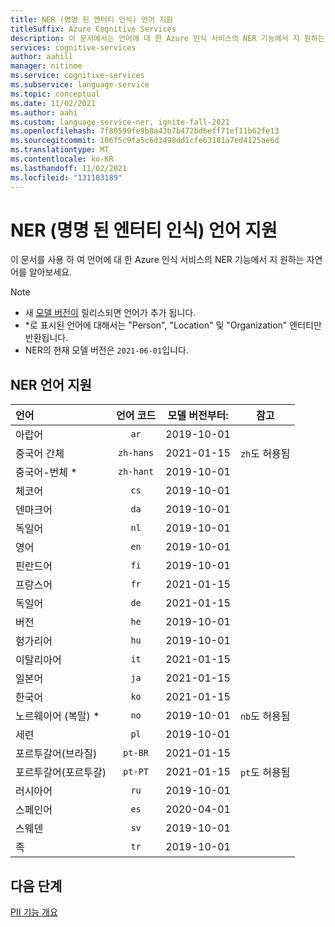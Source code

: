 ```yaml
---
title: NER (명명 된 엔터티 인식) 언어 지원
titleSuffix: Azure Cognitive Services
description: 이 문서에서는 언어에 대 한 Azure 인식 서비스의 NER 기능에서 지 원하는 자연어를 설명 합니다.
services: cognitive-services
author: aahill
manager: nitinme
ms.service: cognitive-services
ms.subservice: language-service
ms.topic: conceptual
ms.date: 11/02/2021
ms.author: aahi
ms.custom: language-service-ner, ignite-fall-2021
ms.openlocfilehash: 7f80599fe9b0a43b7b472bd6eff71ef11b62fe13
ms.sourcegitcommit: 106f5c9fa5c6d3498dd1cfe63181a7ed4125ae6d
ms.translationtype: MT
ms.contentlocale: ko-KR
ms.lasthandoff: 11/02/2021
ms.locfileid: "131103189"
---
```

# <a name="named-entity-recognition-ner-language-support"></a>NER (명명 된 엔터티 인식) 언어 지원 

이 문서를 사용 하 여 언어에 대 한 Azure 인식 서비스의 NER 기능에서 지 원하는 자연어를 알아보세요.

> [!NOTE]
> * 새 [모델 버전이](how-to-call.md#specify-the-ner-model) 릴리스되면 언어가 추가 됩니다. 
> * *로 표시된 언어에 대해서는 "Person", "Location" 및 "Organization" 엔터티만 반환됩니다.
> * NER의 현재 모델 버전은 `2021-06-01`입니다.

## <a name="ner-language-support"></a>NER 언어 지원

| 언어              | 언어 코드 | 모델 버전부터: | 참고              |
|:----------------------|:-------------:|:----------------------------:|:------------------:|
| 아랍어               | `ar`          | 2019-10-01                   |                    |
| 중국어 간체    | `zh-hans`     | 2021-01-15                   | `zh`도 허용됨 |
| 중국어-번체 *  | `zh-hant`     | 2019-10-01                   |                    |
| 체코어                | `cs`          | 2019-10-01                   |                    |
| 덴마크어               | `da`          | 2019-10-01                   |                    |
| 독일어                | `nl`          | 2019-10-01                   |                    |
| 영어               | `en`          | 2019-10-01                   |                    |
| 핀란드어              | `fi`          | 2019-10-01                   |                    |
| 프랑스어                | `fr`          | 2021-01-15                   |                    |
| 독일어                | `de`          | 2021-01-15                   |                    |
| 버전               | `he`          | 2019-10-01                   |                    |
| 헝가리어            | `hu`          | 2019-10-01                   |                    |
| 이탈리아어               | `it`          | 2021-01-15                   |                    |
| 일본어              | `ja`          | 2021-01-15                   |                    |
| 한국어                | `ko`          | 2021-01-15                   |                    |
| 노르웨이어 (복말) *  | `no`          | 2019-10-01                   | `nb`도 허용됨 |
| 세련               | `pl`          | 2019-10-01                   |                    |
| 포르투갈어(브라질)   | `pt-BR`       | 2021-01-15                   |                    |
| 포르투갈어(포르투갈) | `pt-PT`       | 2021-01-15                   | `pt`도 허용됨 |
| 러시아어              | `ru`          | 2019-10-01                   |                    |
| 스페인어               | `es`          | 2020-04-01                   |                    |
| 스웨덴              | `sv`          | 2019-10-01                   |                    |
| 족              | `tr`          | 2019-10-01                   |                    |

## <a name="next-steps"></a>다음 단계

[PII 기능 개요](overview.md)
